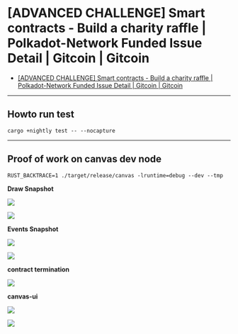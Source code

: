 # [ADVANCED CHALLENGE] Smart contracts - Build a charity raffle | Polkadot-Network Funded Issue Detail | Gitcoin | Gitcoin

* [[ADVANCED CHALLENGE] Smart contracts - Build a charity raffle | Polkadot-Network Funded Issue Detail | Gitcoin | Gitcoin](https://gitcoin.co/issue/Polkadot-Network/hello-world-by-polkadot/3/100023929)

---

## Howto run test

```shell
cargo +nightly test -- --nocapture
```

---

## Proof of work on canvas dev node

```shell
RUST_BACKTRACE=1 ./target/release/canvas -lruntime=debug --dev --tmp
```

**Draw Snapshot**

![](https://i.imgur.com/krLEMld.png)

![](https://i.imgur.com/3DoDjRt.png)

**Events Snapshot**

![](https://i.imgur.com/xdVqNBF.png)

![](https://i.imgur.com/9pSgmmU.png)

**contract termination**

![](https://i.imgur.com/vkPhXp5.png)

**canvas-ui**

![](https://i.imgur.com/gmARsgs.png)

![](https://i.imgur.com/gI3HDju.png)
